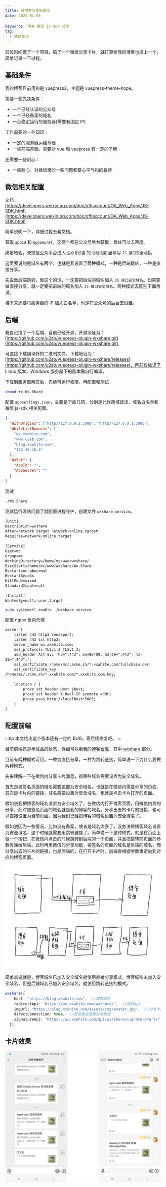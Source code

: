 ```yaml
---
title: 将博客分享到微信
date: 2023-01-05

keywords: 博客 微信 js-sdk 分享
tag:
  - 建站笔记
---
```


前段时间做了一个项目，搞了一个微信分享卡片，就打算给我的博客也搞上一个，简单记录一下过程。

<!-- more -->

## 基础条件

我的博客目前用的是 vuepress2，主题是 vuepress-theme-hope。

需要一些先决条件：

- 一个已经认证的公众号
- 一个已经备案的域名
- 一台稳定运行的服务器(需要有固定 IP)

工作需要的一些知识：

- 一定的服务器运维基础
- 一些前端基础，需要对 vue 和 vuepress 有一定的了解

还需要一些耐心：

- 一些耐心，对微信里的一些问题都要心平气和的看待

## 微信相关配置

文档：[https://developers.weixin.qq.com/doc/offiaccount/OA_Web_Apps/JS-SDK.html](https://developers.weixin.qq.com/doc/offiaccount/OA_Web_Apps/JS-SDK.html)

简单说明一下，详细过程去看文档。

获取 `appId` 和 `AppSecret`，这两个都在公众号后台获取，具体可以去百度。

绑定域名，录微信公众平台进入 `公众号设置` 的 `功能设置` 里填写 `JS 接口安全域名`。

这里要说的是域名有两个，也就是我设置了两种模式，一种是后端跳转，一种是直接分享。

先说做后端跳转，做这个的话，一定要把后端的域名加入 `JS 接口安全域名`。如果要做直接分享，就一定要把前端的域名加入 `JS 接口安全域名`。两种模式去区别下面再说。

接下来还要将服务器的 IP 加入白名单，也是在公众号的后台去设置。

## 后端

我自己撸了一个后端，目前已经开源，开源地址为：[https://github.com/u2sb/vuepress-plugin-wxshare.git](https://github.com/u2sb/vuepress-plugin-wxshare.git)

可直接下载编译好的二进制文件，下载地址为：[https://github.com/u2sb/vuepress-plugin-wxshare/releases](https://github.com/u2sb/vuepress-plugin-wxshare/releases)，目前仅编译了 Linux 版本，Windows 服务器下的版本需自行编译。

下载到服务器解压后，先给可运行权限，再配置和测试

```sh
chmod +x Wx.Share
```

配置 `appsettings.json`，主要是下面几项，分别是允许跨域请求，域名白名单和微信 js-sdk 相关配置。

```json
{
  "WithOrigins": ["http//127.0.0.1:3000", "http//127.0.0.1:5000"],
  "WhiteListDomains": [
    "wx.xxwhite.com",
    "www.u2sb.com",
    "blog.xxwhite.com",
    "172.16.10.3"
  ],
  "WxSdk": {
    "AppId": "",
    "AppSecret": ""
  }
}
```

测试

```sh
./Wx.Share
```

测试运行没啥问题了就配置进程守护，创建文件 `wxshare.service`。

```systemd
[Unit]
Description=wxshare
After=network.target network-online.target
Requires=network-online.target

[Service]
User=mc
Group=mc
WorkingDirectory=/home/mc/www/wxshare/
ExecStart=/home/mc/www/wxshare/Wx.Share
Restart=on-abnormal
RestartSec=5s
KillMode=mixed
StandardInput=null

[Install]
WantedBy=multi-user.target
```

```sh
sudo systemctl enable ./wxshare.service
```

配置 nginx 反向代理

```nginx
server {
    listen 443 http3 reuseport;
    listen 443 ssl http2;
    server_name wx.xxwhite.com;
    ssl_protocols TLSv1.2 TLSv1.3;
    add_header Alt-Svc 'h3=":443"; ma=86400, h3-29=":443"; h3-28=":443";';
    ssl_certificate /home/mc/.acme.sh/*.xxwhite.com/fullchain.cer;
    ssl_certificate_key /home/mc/.acme.sh/*.xxwhite.com/*.xxwhite.com.key;

    location / {
        proxy_set_header Host $host;
        proxy_set_header X-Real-IP $remote_addr;
        proxy_pass http://localhost:5003;
    }
}
```

## 配置前端

:::tip
本文给出这个版本还有一定的 BUG，等后续修复吧。
:::

目前前端还是半成品的状态，详细可以看我的[博客仓库](https://github.com/MonoLogueChi/blog.xxwhite.com/tree/737e695aabc574f3c996846b5904d1d6f2e38ce1)，其中 [wxshare](https://github.com/MonoLogueChi/blog.xxwhite.com/tree/737e695aabc574f3c996846b5904d1d6f2e38ce1/docs/.vuepress/config/plugins/wxshare) 部分。

目前有两种模式可用，一种为直接分享，一种为跳转链接，简单说一下为什么要做两种模式。

先来理解一下在微信内分享卡片消息，都哪些域名需要设置为安全域名。

首先是被签名页面的域名需要设置为安全域名，也就是在微信内需要分享的页面。其次是卡片内的链接，域名需要设置为安全域名，也就是点击卡片打开的页面。

假如说我把博客的域名设置为安全域名了，在微信内打开博客页面，用微信内置的分享，此时被签名页面的域名就是我的博客的域名。分享出去的卡片的链接，也可以直接设置为当前页面，因为我们已经把博客的域名设置为安全域名了。

假如说因为一些情况，比如没有备案，或者是域名太多了，没办法把博客域名设置为安全域名，这个时候就需要用跳转链接了。简单说一下这种模式，就是在页面上做一个按钮，在微信内点击的时候跳转到后端的一个页面，并且把跳转前页面的参数传递给后端。此时再用微信的分享功能，被签名的页面的域名是后端的域名，而分享出去的卡片的链接，也是后端的，在打开卡片时，后端会根据参数重定向到对应的博客页面。

![](./img/wxshare-diff.jpg)

简单点说就是，博客域名已加入安全域名就使用直接分享模式，博客域名未加入安全域名，但是后端域名已加入安全域名，就使用跳转链接的模式。

```ts
wxshare({
    host: "https://blog.xxwhite.com",  //博客域名
    redirectApi: "https://wx.xxwhite.com/wxshare/",  //跳转api
    imgUrl: "https://blog.xxwhite.com/assets/img/avatar.jpg",  //分享卡片的图片
    directConnection: true,  //是否使用直接分享模式
    signatureApi: "https://wx.xxwhite.com/api/wx/share/signature?url=",  //签名API，仅在使用直接分享模式时使用
  }),
```

## 卡片效果

![卡片效果](./img/wxshare-demo.jpg)
